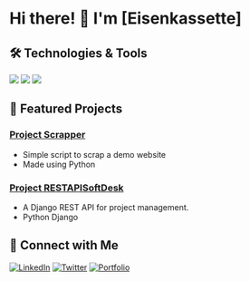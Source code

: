 # Hi there! 👋 I'm [Eisenkassette]

## 🛠️ Technologies & Tools
![](https://img.shields.io/badge/Code-Python-informational?style=flat&logo=python&logoColor=white&color=2bbc8a)
![](https://img.shields.io/badge/Tools-Docker-informational?style=flat&logo=docker&logoColor=white&color=2bbc8a)
![](https://img.shields.io/badge/Postgres-informational?style=flat&logo=postgresql&logoColor=white&color=2bbc8a)

## 🚀 Featured Projects

### [Project Scrapper]([project-link](https://github.com/Eisenkassette/scrapper))
- Simple script to scrap a demo website
- Made using Python

### [Project RESTAPISoftDesk]([project-link](https://github.com/Eisenkassette/RESTAPISoftDesk))
- A Django REST API for project management.
- Python Django

## 🤝 Connect with Me
[![LinkedIn](https://img.shields.io/badge/LinkedIn-Connect-blue)](your-linkedin-url)
[![Twitter](https://img.shields.io/badge/Twitter-Follow-blue)](your-twitter-url)
[![Portfolio](https://img.shields.io/badge/Portfolio-Visit-green)](your-portfolio-url)
